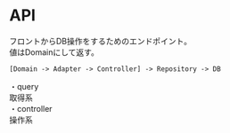 # API
フロントからDB操作をするためのエンドポイント。  
値はDomainにして返す。  

```
[Domain -> Adapter -> Controller] -> Repository -> DB
```

・query  
取得系  
・controller  
操作系  

